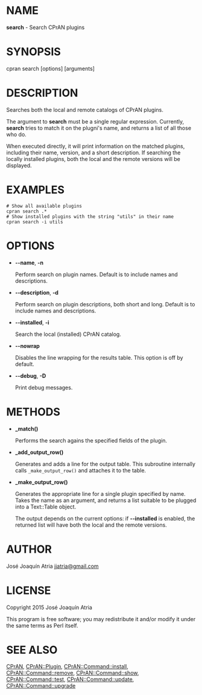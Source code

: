 # NAME

**search** - Search CPrAN plugins

# SYNOPSIS

cpran search \[options\] \[arguments\]

# DESCRIPTION

Searches both the local and remote catalogs of CPrAN plugins.

The argument to **search** must be a single regular expression. Currently,
**search** tries to match it on the plugni's name, and returns a list of all
those who do.

When executed directly, it will print information on the matched plugins,
including their name, version, and a short description. If searching the locally
installed plugins, both the local and the remote versions will be displayed.

# EXAMPLES

    # Show all available plugins
    cpran search .*
    # Show installed plugins with the string "utils" in their name
    cpran search -i utils

# OPTIONS

- **--name**, **-n**

    Perform search on plugin names. Default is to include names and descriptions.

- **--description**, **-d**

    Perform search on plugin descriptions, both short and long. Default is to
    include names and descriptions.

- **--installed**, **-i**

    Search the local (installed) CPrAN catalog.

- **--nowrap**

    Disables the line wrapping for the results table. This option is off by default.

- **--debug**, **-D**

    Print debug messages.

# METHODS

- **\_match()**

    Performs the search agains the specified fields of the plugin.

- **\_add\_output\_row()**

    Generates and adds a line for the output table. This subroutine internally calls
    `_make_output_row()` and attaches it to the table.

- **\_make\_output\_row()**

    Generates the appropriate line for a single plugin specified by name. Takes the
    name as an argument, and returns a list suitable to be plugged into a
    Text::Table object.

    The output depends on the current options: if **--installed** is enabled, the
    returned list will have both the local and the remote versions.

# AUTHOR

José Joaquín Atria <jjatria@gmail.com>

# LICENSE

Copyright 2015 José Joaquín Atria

This program is free software; you may redistribute it and/or modify it under
the same terms as Perl itself.

# SEE ALSO

[CPrAN](cpran),
[CPrAN::Plugin](plugin),
[CPrAN::Command::install](install),
[CPrAN::Command::remove](remove),
[CPrAN::Command::show](show),
[CPrAN::Command::test](test),
[CPrAN::Command::update](update),
[CPrAN::Command::upgrade](upgrade)
